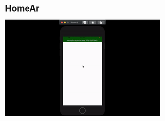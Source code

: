# HomeAr

<a href="https://github.com/maheenriaz/HomeAr/blob/main/ezgif.com-gif-maker%20(2).gif"><img src="https://github.com/maheenriaz/HomeAr/blob/main/ezgif.com-gif-maker%20(2).gif" title="react native"></a>
